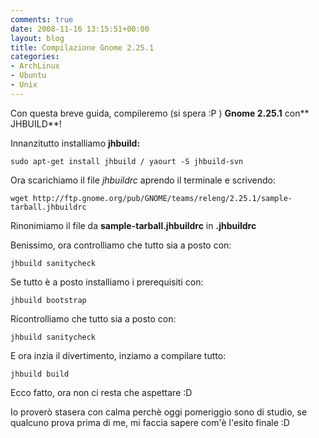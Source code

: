 ```yaml
---
comments: true
date: 2008-11-16 13:15:51+00:00
layout: blog
title: Compilazione Gnome 2.25.1
categories:
- ArchLinux
- Ubuntu
- Unix
---
```


Con questa breve guida, compileremo (si spera :P ) **Gnome 2.25.1** con** JHBUILD**!

Innanzitutto installiamo **jhbuild:**


`sudo apt-get install jhbuild / yaourt -S jhbuild-svn`



Ora scarichiamo il file _jhbuildrc_ aprendo il terminale e scrivendo:


`wget http://ftp.gnome.org/pub/GNOME/teams/releng/2.25.1/sample-tarball.jhbuildrc`



Rinonimiamo il file da **sample-tarball.jhbuildrc** in **.jhbuildrc**

Benissimo, ora controlliamo che tutto sia a posto con:


`jhbuild sanitycheck`



Se tutto è a posto installiamo i prerequisiti con:


`jhbuild bootstrap`



Ricontrolliamo che tutto sia a posto con:


`jhbuild sanitycheck`



E ora inzia il divertimento, inziamo a compilare tutto:


`jhbuild build`



Ecco fatto, ora non ci resta che aspettare :D

Io proverò stasera con calma perchè oggi pomeriggio sono di studio, se qualcuno prova prima di me, mi faccia sapere com'è l'esito finale :D
